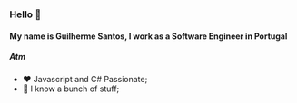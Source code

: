 ### Hello 👋

#### My name is Guilherme Santos, I work as a Software Engineer in Portugal

##### Atm

- :heart: Javascript and C# Passionate;
- :robot: I know a bunch of stuff;
  
